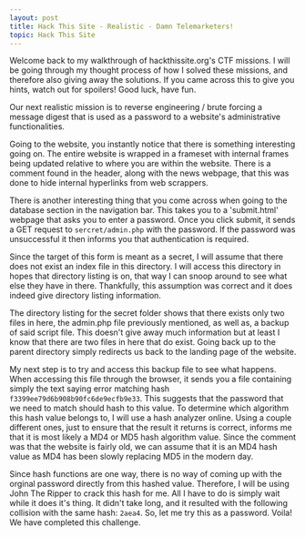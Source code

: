 ```yaml
---
layout: post
title: Hack This Site - Realistic - Damn Telemarketers!
topic: Hack This Site
---
```


Welcome back to my walkthrough of hackthissite.org's CTF missions. I will be going through my thought process of how I solved these missions, and therefore also giving away the solutions. If you came across this to give you hints, watch out for spoilers! Good luck, have fun.

Our next realistic mission is to reverse engineering / brute forcing a message digest that is used as a password to a website's administrative functionalities.

Going to the website, you instantly notice that there is something interesting going on. The entire website is wrapped in a frameset with internal frames being updated relative to where you are within the website. There is a comment found in the header, along with the news webpage, that this was done to hide internal hyperlinks from web scrappers.

There is another interesting thing that you come across when going to the database section in the navigation bar. This takes you to a 'submit.html' webpage that asks you to enter a password. Once you click submit, it sends a GET request to `sercret/admin.php` with the password. If the password was unsuccessful it then informs you that authentication is required.

Since the target of this form is meant as a secret, I will assume that there does not exist an index file in this directory. I will access this directory in hopes that directory listing is on, that way I can snoop around to see what else they have in there. Thankfully, this assumption was correct and it does indeed give directory listing information.

The directory listing for the secret folder shows that there exists only two files in here, the admin.php file previously mentioned, as well as, a backup of said script file. This doesn't give away much information but at least I know that there are two files in here that do exist. Going back up to the parent directory simply redirects us back to the landing page of the website.

My next step is to try and access this backup file to see what happens. When accessing this file through the browser, it sends you a file containing simply the text saying error matching hash `f3399ee79d6b908b90fc6de9ecfb9e33`. This suggests that the password that we need to match should hash to this value. To determine which algorithm this hash value belongs to, I will use a hash analyzer online. Using a couple different ones, just to ensure that the result it returns is correct, informs me that it is most likely a MD4 or MD5 hash algorithm value. Since the comment was that the website is fairly old, we can assume that it is an MD4 hash value as MD4 has been slowly replacing MD5 in the modern day.

Since hash functions are one way, there is no way of coming up with the orginal password directly from this hashed value. Therefore, I will be using John The Ripper to crack this hash for me. All I have to do is simply wait while it does it's thing. It didn't take long, and it resulted with the following collision with the same hash: `2aea4`. So, let me try this as a password. Voila! We have completed this challenge.